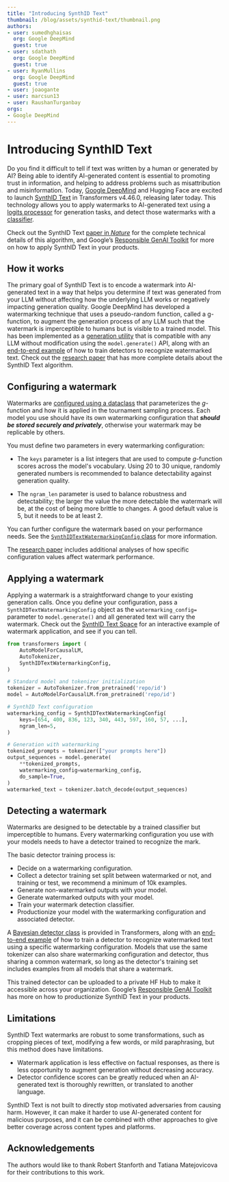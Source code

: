 ```yaml
---
title: "Introducing SynthID Text"
thumbnail: /blog/assets/synthid-text/thumbnail.png
authors:
- user: sumedhghaisas
  org: Google DeepMind
  guest: true
- user: sdathath
  org: Google DeepMind
  guest: true
- user: RyanMullins
  org: Google DeepMind
  guest: true
- user: joaogante
- user: marcsun13
- user: RaushanTurganbay
orgs:
- Google DeepMind
---
```

# Introducing SynthID Text

Do you find it difficult to tell if text was written by a human or generated by
AI? Being able to identify AI-generated content is essential to promoting trust
in information, and helping to address problems such as misattribution and
misinformation. Today, [Google DeepMind](https://deepmind.google/) and Hugging
Face are excited to launch
[SynthID Text](https://deepmind.google/technologies/synthid/) in Transformers
v4.46.0, releasing later today. This technology allows you to apply watermarks
to AI-generated text using a
[logits processor](https://huggingface.co/docs/transformers/v4.46.0/en/internal/generation_utils#transformers.SynthIDTextWatermarkLogitsProcessor)
for generation tasks, and detect those watermarks with a
[classifier](https://huggingface.co/docs/transformers/v4.46.0/en/internal/generation_utils#transformers.SynthIDTextWatermarkDetector).

Check out the SynthID Text
[paper in _Nature_](https://www.nature.com/articles/s41586-024-08025-4) for the
complete technical details of this algorithm, and Google’s
[Responsible GenAI Toolkit](https://ai.google.dev/responsible/docs/safeguards/synthid)
for more on how to apply SynthID Text in your products.

## How it works

The primary goal of SynthID Text is to encode a watermark into AI-generated text
in a way that helps you determine if text was generated from your LLM without
affecting how the underlying LLM works or negatively impacting generation
quality. Google DeepMind has developed a watermarking technique that uses a
pseudo-random function, called a g-function, to augment the generation process
of any LLM such that the watermark is imperceptible to humans but is visible to
a trained model. This has been implemented as a
[generation utility](https://huggingface.co/docs/transformers/v4.46.0/en/internal/generation_utils#transformers.SynthIDTextWatermarkLogitsProcessor)
that is compatible with any LLM without modification using the
`model.generate()` API, along with an
[end-to-end example](https://github.com/huggingface/transformers/tree/v4.46.0/examples/research_projects/synthid_text/detector_training.py)
of how to train detectors to recognize watermarked text. Check out the
[research paper](https://www.nature.com/articles/s41586-024-08025-4) that has
more complete details about the SynthID Text algorithm.

## Configuring a watermark

Watermarks are
[configured using a dataclass](https://huggingface.co/docs/transformers/v4.46.0/en/internal/generation_utils#transformers.SynthIDTextWatermarkingConfig)
that parameterizes the _g_-function and how it is applied in the tournament
sampling process. Each model you use should have its own watermarking
configuration that **_should be stored securely and privately_**, otherwise your
watermark may be replicable by others.

You must define two parameters in every watermarking configuration:

- The `keys` parameter is a list integers that are used to compute _g_-function
  scores across the model's vocabulary. Using 20 to 30 unique, randomly
  generated numbers is recommended to balance detectability against generation
  quality.

- The `ngram_len` parameter is used to balance robustness and detectability; the
  larger the value the more detectable the watermark will be, at the cost of
  being more brittle to changes. A good default value is 5, but it needs to be
  at least 2.

You can further configure the watermark based on your performance needs. See the
[`SynthIDTextWatermarkingConfig` class](https://huggingface.co/docs/transformers/v4.46.0/en/internal/generation_utils#transformers.SynthIDTextWatermarkingConfig)
for more information.

The [research paper](https://www.nature.com/articles/s41586-024-08025-4)
includes additional analyses of how specific configuration values affect
watermark performance.

## Applying a watermark

Applying a watermark is a straightforward change to your existing generation
calls. Once you define your configuration, pass a
`SynthIDTextWatermarkingConfig` object as the `watermarking_config=` parameter
to `model.generate()` and all generated text will carry the watermark. Check out
the [SynthID Text Space](https://huggingface.co/spaces/google/synthid-text) for
an interactive example of watermark application, and see if you can tell.

```py
from transformers import (
    AutoModelForCausalLM,
    AutoTokenizer,
    SynthIDTextWatermarkingConfig,
)

# Standard model and tokenizer initialization
tokenizer = AutoTokenizer.from_pretrained('repo/id')
model = AutoModelForCausalLM.from_pretrained('repo/id')

# SynthID Text configuration
watermarking_config = SynthIDTextWatermarkingConfig(
    keys=[654, 400, 836, 123, 340, 443, 597, 160, 57, ...],
    ngram_len=5,
)

# Generation with watermarking
tokenized_prompts = tokenizer(["your prompts here"])
output_sequences = model.generate(
    **tokenized_prompts,
    watermarking_config=watermarking_config,
    do_sample=True,
)
watermarked_text = tokenizer.batch_decode(output_sequences)
```

## Detecting a watermark

Watermarks are designed to be detectable by a trained classifier but
imperceptible to humans. Every watermarking configuration you use with your
models needs to have a detector trained to recognize the mark.

The basic detector training process is:

- Decide on a watermarking configuration.
- Collect a detector training set split between watermarked or not, and training
  or test, we recommend a minimum of 10k examples.
- Generate non-watermarked outputs with your model.
- Generate watermarked outputs with your model.
- Train your watermark detection classifier.
- Productionize your model with the watermarking configuration and associated detector.

A
[Bayesian detector class](https://huggingface.co/docs/transformers/v4.46.0/en/internal/generation_utils#transformers.BayesianDetectorModel)
is provided in Transformers, along with an
[end-to-end example](https://github.com/huggingface/transformers/tree/v4.46.0/examples/research_projects/synthid_text/detector_training.py)
of how to train a detector to recognize watermarked text using a specific
watermarking configuration. Models that use the same tokenizer can also share
watermarking configuration and detector, thus sharing a common watermark, so
long as the detector's training set includes examples from all models that share
a watermark.

This trained detector can be uploaded to a private HF Hub to make it accessible
across your organization. Google’s
[Responsible GenAI Toolkit](https://ai.google.dev/responsible/docs/safeguards/synthid)
has more on how to productionize SynthID Text in your products.

## Limitations

SynthID Text watermarks are robust to some transformations, such as cropping
pieces of text, modifying a few words, or mild paraphrasing, but this method
does have limitations.

- Watermark application is less effective on factual responses, as there is less
  opportunity to augment generation without decreasing accuracy.
- Detector confidence scores can be greatly reduced when an AI-generated text is
  thoroughly rewritten, or translated to another language.

SynthID Text is not built to directly stop motivated adversaries from causing
harm. However, it can make it harder to use AI-generated content for malicious
purposes, and it can be combined with other approaches to give better coverage
across content types and platforms.

## Acknowledgements

The authors would like to thank Robert Stanforth and Tatiana Matejovicova for
their contributions to this work.
